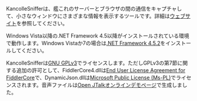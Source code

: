 KancolleSnifferは、艦これのサーバーとブラウザの間の通信をキャプチャして、小さなウィンドウにさまざまな情報を表示するツールです。詳細は[ウェブサイト](http://kancollesniffer.sourceforge.jp)を参照してください。

Windows Vista以降の.NET Framework 4.5以降がインストールされている環境で動作します。Windows Vistaか7の場合は[.NET Framework 4.5.2](http://www.microsoft.com/ja-JP/download/details.aspx?id=42642)をインストールしてください。

KancolleSnifferは[GNU GPLv3][1]でライセンスします。ただしGPLv3の第7節に関する追加の許可として、FiddlerCore4.dllは[End User License Agreement for FiddlerCore][2]で、DynamicJson.dllは[Microsoft Public License (Ms-PL)][3]でライセンスされます。音声ファイルは[Open JTalkオンラインデモページ][4]で生成しました。

[1]: http://sourceforge.jp/magazine/07/09/02/130237
[2]: http://kancollesniffer.sourceforge.jp/fiddler-eula.txt
[3]: http://dynamicjson.codeplex.com/license
[4]: http://open-jtalk.sp.nitech.ac.jp/index.php
